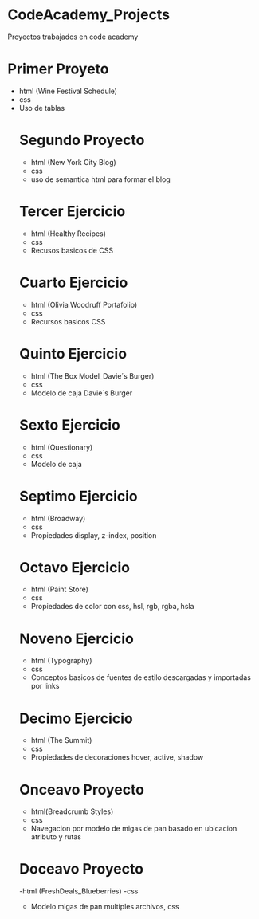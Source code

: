 # CodeAcademy_Projects
Proyectos trabajados en code academy


Primer Proyeto
============== 

- html (Wine Festival Schedule)
- css
- Uso de tablas <table>

Segundo Proyecto
================

- html (New York City Blog)
- css
- uso de semantica html para formar el blog

Tercer Ejercicio
================

- html (Healthy Recipes)
- css
- Recusos basicos de CSS

Cuarto Ejercicio
================

- html (Olivia Woodruff Portafolio)
- css
- Recursos basicos CSS

Quinto Ejercicio
================

- html  (The Box Model_Davie´s Burger)
- css
- Modelo de caja Davie´s Burger

Sexto Ejercicio
===============

- html (Questionary)
- css
- Modelo de caja 

Septimo Ejercicio
=================

- html (Broadway)
- css
- Propiedades display, z-index, position

Octavo Ejercicio
================

- html (Paint Store)
- css
- Propiedades de color con css, hsl, rgb, rgba, hsla

Noveno Ejercicio
================

- html (Typography)
- css
- Conceptos basicos de fuentes de estilo descargadas y importadas por links

Decimo Ejercicio
================

- html (The Summit)
- css
- Propiedades de decoraciones hover, active, shadow

Onceavo Proyecto
===============
- html(Breadcrumb Styles)
- css 
- Navegacion por modelo de migas de pan basado en ubicacion atributo y rutas 

Doceavo Proyecto
================
-html (FreshDeals_Blueberries)
-css 
- Modelo migas de pan multiples archivos, css